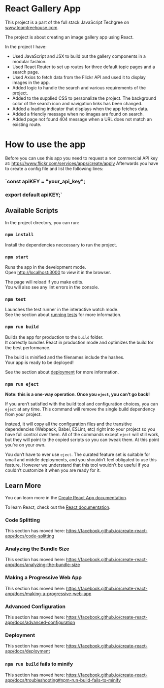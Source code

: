 ##

# React Gallery App

This project is a part of the full stack JavaScript Techgree on www.teamtreehouse.com.

The project is about creating an image gallery app using React.

In the project I have:

- Used JavaScript and JSX to build out the gallery components in a modular fashion.
- Used React Router to set up routes for three default topic pages and a search page.
- Used Axios to fetch data from the Flickr API and used it to display images in the app.
- Added logic to handle the search and various requirements of the project.
- Added to the supplied CSS to personalize the project. The background color of the search icon and navigation links has been changed.
- Added a loading indicator that displays when the app fetches data.
- Added a friendly message when no images are found on search.
- Added page not found 404 message when a URL does not match an existing route.

# How to use the app

Before you can use this app you need to request a non commercial API key at: https://www.flickr.com/services/apps/create/apply Afterwards you have to create a config file and list the following lines:

### `const apiKEY = "your_api_key";

### export default apiKEY;`

## Available Scripts

In the project directory, you can run:

### `npm install`

Install the dependencies neccessary to run the project.

### `npm start`

Runs the app in the development mode.<br />
Open [http://localhost:3000](http://localhost:3000) to view it in the browser.

The page will reload if you make edits.<br />
You will also see any lint errors in the console.

### `npm test`

Launches the test runner in the interactive watch mode.<br />
See the section about [running tests](https://facebook.github.io/create-react-app/docs/running-tests) for more information.

### `npm run build`

Builds the app for production to the `build` folder.<br />
It correctly bundles React in production mode and optimizes the build for the best performance.

The build is minified and the filenames include the hashes.<br />
Your app is ready to be deployed!

See the section about [deployment](https://facebook.github.io/create-react-app/docs/deployment) for more information.

### `npm run eject`

**Note: this is a one-way operation. Once you `eject`, you can’t go back!**

If you aren’t satisfied with the build tool and configuration choices, you can `eject` at any time. This command will remove the single build dependency from your project.

Instead, it will copy all the configuration files and the transitive dependencies (Webpack, Babel, ESLint, etc) right into your project so you have full control over them. All of the commands except `eject` will still work, but they will point to the copied scripts so you can tweak them. At this point you’re on your own.

You don’t have to ever use `eject`. The curated feature set is suitable for small and middle deployments, and you shouldn’t feel obligated to use this feature. However we understand that this tool wouldn’t be useful if you couldn’t customize it when you are ready for it.

## Learn More

You can learn more in the [Create React App documentation](https://facebook.github.io/create-react-app/docs/getting-started).

To learn React, check out the [React documentation](https://reactjs.org/).

### Code Splitting

This section has moved here: https://facebook.github.io/create-react-app/docs/code-splitting

### Analyzing the Bundle Size

This section has moved here: https://facebook.github.io/create-react-app/docs/analyzing-the-bundle-size

### Making a Progressive Web App

This section has moved here: https://facebook.github.io/create-react-app/docs/making-a-progressive-web-app

### Advanced Configuration

This section has moved here: https://facebook.github.io/create-react-app/docs/advanced-configuration

### Deployment

This section has moved here: https://facebook.github.io/create-react-app/docs/deployment

### `npm run build` fails to minify

This section has moved here: https://facebook.github.io/create-react-app/docs/troubleshooting#npm-run-build-fails-to-minify
